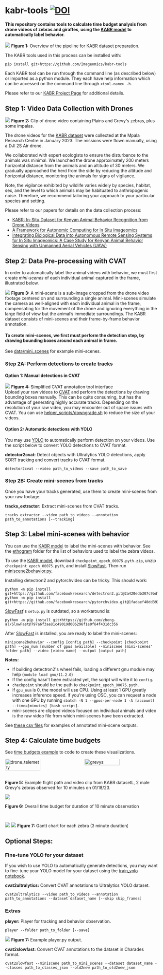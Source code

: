 # kabr-tools  [![DOI](https://zenodo.org/badge/805519058.svg)](https://zenodo.org/doi/10.5281/zenodo.11288083)

<!-- TO DO: add new DOI -->


#### This repository contains tools to calculate time budget analysis  from drone videos of zebras and giraffes, using the [KABR model](https://huggingface.co/imageomics/x3d-kabr-kinetics) to automatically label behavior.

![](images/pipeline.jpg)
**Figure 1:** Overview of the pipeline for KABR dataset preparation.

The KABR tools used in this process can be installed with:
```
pip install git+https://github.com/Imageomics/kabr-tools
```
Each KABR tool can be run through the command line (as described below) or imported as a python module. They each have help information which can be accessed on the command line through `<tool-name> -h`.

Please refer to our [KABR Project Page](https://kabrdata.xyz/) for additional details.


## Step 1: Video Data Collection with Drones

![](images/mixed_herd.png)
**Figure 2:** Clip of drone video containing Plains and Grevy's zebras, plus some impalas.

The drone videos for the [KABR dataset](https://huggingface.co/datasets/imageomics/KABR) were collected at the Mpala Research Centre in January 2023. The missions were flown manually, using a DJI 2S Air drone. 

We collaborated with expert ecologists to ensure the disturbance to the animals was minimal. We launched the drone approximately 200 meters horizontal distance from the animals and an altitude of 30 meters. We gradually approached the herd from the side by reducing the altitude and horizontal distance, monitoring the animals for signs of vigilance.

Note, the vigilance exhibited by wildlife varies widely by species, habitat, sex, and the level to which animals may be habituated to anthropogenic noise. Therefore, we recommend tailoring your approach to your particular species and setting.

Please refer to our papers for details on the data collection process:
- [KABR: In-Situ Dataset for Kenyan Animal Behavior
Recognition from Drone Videos](https://openaccess.thecvf.com/content/WACV2024W/CV4Smalls/papers/Kholiavchenko_KABR_In-Situ_Dataset_for_Kenyan_Animal_Behavior_Recognition_From_Drone_WACVW_2024_paper.pdf)
- [A Framework for Autonomic Computing for In Situ Imageomics](https://ieeexplore.ieee.org/abstract/document/10336017)
- [Integrating Biological Data into Autonomous Remote Sensing Systems for In Situ Imageomics: A Case Study for Kenyan Animal Behavior Sensing with Unmanned Aerial Vehicles (UAVs)
](https://arxiv.org/abs/2407.16864)



## Step 2: Data Pre-processing with CVAT

In order to automatically label the animal videos with behavior, we must first create *mini-scenes* of each individual animal captured in the frame, illustrated below.

![](images/im_mini-scenes.jpg)
**Figure 3:** A mini-scene is a sub-image cropped from the drone video footage centered on and surrounding a single animal. Mini-scenes simulate the camera as well-aligned with each individual animal in
the frame, compensating for the movement of the drone and ignoring everything in the large field of
view but the animal’s immediate surroundings. The KABR dataset consists of mini-scenes and their
frame-by-frame behavior annotation.

#### To create mini-scenes, we first must perform the detection step, by drawing bounding boxes around each animal in frame. 

See [data/mini_scenes](https://huggingface.co/imageomics/x3d-kabr-kinetics/tree/main/data/mini_scenes) for example mini-scenes.

### Step 2A: Perform detections to create tracks
#### Option 1: Manual detections in CVAT
![](images/cvat_annotation_tool.png)
**Figure 4:** Simplified CVAT annotation tool interface
<br>
Upload your raw videos to [CVAT](https://www.cvat.ai/) and perform the detections by drawing bounding boxes manually. This can be quite consuming, but has the advantage of generating highly accurate tracks. 
Depending on the resolution of your raw video, you may encounter out of space issues with CVAT. You can use [helper_scripts/downgrade.sh](helper_scripts/downgrade.sh) to reduce the size of your videos. 


#### Option 2: Automatic detections with YOLO
You may use [YOLO](https://docs.ultralytics.com/) to automatically perform detection on your videos. Use the script below to convert YOLO detections to CVAT format.


**detector2cvat:**
Detect objects with Ultralytics YOLO detections, apply SORT tracking and convert tracks to CVAT format.

```
detector2cvat --video path_to_videos --save path_to_save
```


### Step 2B: Create mini-scenes from tracks

Once you have your tracks generated, use them to create mini-scenes from your raw footage.

**tracks_extractor:** Extract mini-scenes from CVAT tracks.

```
tracks_extractor --video path_to_videos --annotation path_to_annotations [--tracking]
```

## Step 3: Label mini-scenes with behavior 
You can use the [KABR model](https://huggingface.co/imageomics/x3d-kabr-kinetics) to label the mini-scenes with behavior. See the [ethogram](ethogram) folder for the list of behaviors used to label the zebra videos.


To use the [KABR model](https://huggingface.co/imageomics/x3d-kabr-kinetics), download `checkpoint_epoch_00075.pyth.zip`, unzip `checkpoint_epoch_00075.pyth`, and install [SlowFast](https://github.com/facebookresearch/SlowFast). Then run [miniscene2behavior.py](miniscene2behavior.py).

Installing detectron2 and pytorchvideo can be tricky. This should work:
```
python -m pip install git+https://github.com/facebookresearch/detectron2.git@2a420edb307c9bdf640f036d3b196bed474b8593
python -m pip install git+https://github.com/facebookresearch/pytorchvideo.git@1fadaef40dd393ca09680f55582399f4679fc9b7
```

[SlowFast](https://github.com/facebookresearch/SlowFast)'s `setup.py` is outdated, so a workaround is:

```
python -m pip install git+https://github.com/zhong-al/SlowFast@797a6f3ae81c49019d006296f1e0f84f431dc356
```

After [SlowFast](https://github.com/facebookresearch/SlowFast) is installed, you are ready to label the mini-scenes:

```
miniscene2behavior --config [config path] --checkpoint [checkpoint path] --gpu_num [number of gpus available] --miniscene [mini-scenes' folder path] --video [video name] --output [output path]
```

**Notes:**
 - If building detectron2's wheel fails, loading a different gnu module may help (`module load gnu/11.2.0`)
 - If the config hasn't been extracted yet, the script will write it to `config`. 
 - `checkpoint` should be the path to `checkpoint_epoch_00075.pyth`. 
 - If `gpu_num` is 0, the model will use CPU. Using at least 1 GPU greatly increases inference speed. If you're using OSC, you can request a node with one GPU by running `sbatch -N 1 --gpus-per-node 1 -A [account] --time=[minutes] [bash script]`.
 - mini-scenes are clipped videos focused on individual animals and video is the raw video file from which mini-scenes have been extracted.

See [these csv files](https://huggingface.co/imageomics/x3d-kabr-kinetics/tree/main/data/mini_scene_behavior_annotations) for examples of annotated mini-scene outputs.


## Step 4: Calculate time budgets

See [time budgets example](/examples/time_budget.ipynb) to code to create these visualizations.


<!-- Add two photos side by side -->
<div style="display: flex; justify-content: space-between;">
  <img src="images/01_18_session_7_flightpath.png" alt="drone_telemetry" style="width: 48%;">
  <img src="images/grevys.png" alt="grevys" style="width: 48%;">
</div>
<br>

**Figure 5:** Example flight path and video clip from KABR datasetL, 2 male Grevy's zebras observed for 10 minutes on 01/18/23.

![](images/timebudget.png)
<br>

**Figure 6:** Overall time budget for duration of 10 minute observation


<br>

![](images/timeline0.png)
![](images/timeline1.png)
**Figure 7:** Gantt chart for each zebra (3 minute duration)


## Optional Steps: 

### Fine-tune YOLO for your dataset
If you wish to use YOLO to automatically generate detections, you may want to fine-tune your YOLO model for your dataset using the [train_yolo notebook](examples/train_yolo.ipynb).


**cvat2ultralytics:** Convert CVAT annotations to Ultralytics YOLO dataset.

```
cvat2ultralytics --video path_to_videos --annotation path_to_annotations --dataset dataset_name [--skip skip_frames]
```

<!-- 
Not sure what these scripts are for, Maksim you can provide info here?
-->

###  Extras

**player:** Player for tracking and behavior observation.

```
player --folder path_to_folder [--save]
```

![](images/playeroutput.png)
**Figure 7:** Example player.py output.

**cvat2slowfast:** Convert CVAT annotations to the dataset in Charades format.


```
cvat2slowfast --miniscene path_to_mini_scenes --dataset dataset_name --classes path_to_classes_json --old2new path_to_old2new_json
```


